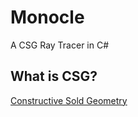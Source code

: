 # Monocle

A CSG Ray Tracer in C#

What is CSG?
------------

[Constructive Sold Geometry](https://en.wikipedia.org/wiki/Constructive_solid_geometry)
